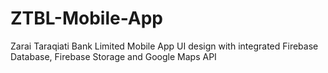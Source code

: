 # ZTBL-Mobile-App
 Zarai Taraqiati Bank Limited Mobile App UI design with integrated Firebase Database, Firebase Storage and Google Maps API
